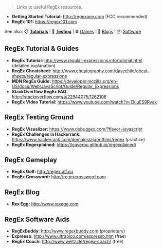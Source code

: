 > Links to useful RegEx resources. 

* **Getting Started Tutorial:** http://regexone.com (FCC recommended)
* **RegEx 101:** https://regex101.com

See also: :clipboard: [**Tutorials**](https://github.com/FreeCodeCamp/FreeCodeCamp/wiki/JS-Regex-Resources#regex-tutorial--guides) | :syringe: [**Testing**](https://github.com/FreeCodeCamp/FreeCodeCamp/wiki/JS-Regex-Resources#regex-testing-ground) | :soccer: [Games](https://github.com/FreeCodeCamp/FreeCodeCamp/wiki/JS-Regex-Resources#regex-gameplay) | :newspaper: [Blogs](https://github.com/FreeCodeCamp/FreeCodeCamp/wiki/JS-Regex-Resources#regex-blog) | :package: [Software](https://github.com/FreeCodeCamp/FreeCodeCamp/wiki/JS-Regex-Resources#regex-software-aids)

## RegEx Tutorial & Guides
* **RegEx Tutorial:** http://www.regular-expressions.info/tutorial.html (detailed explanation)
* **RegEx Cheatsheet:** http://www.cheatography.com/davechild/cheat-sheets/regular-expressions
* **MDN RegEx Guide:** https://developer.mozilla.org/en-US/docs/Web/JavaScript/Guide/Regular_Expressions
* **StackOverflow RegEx FAQ:** http://stackoverflow.com/a/22944075/1262108
* **RegEx Video Tutorial:** https://www.youtube.com/watch?v=EkluES9Rvak

## RegEx Testing Ground
* **RegEx Visualizer:** https://www.debuggex.com/?flavor=javascript
* **RegEx Challenges in Hackerrank:** https://www.hackerrank.com/domains/algorithms/regex (practice)
* **RegEx Regexplained:** https://leaverou.github.io/regexplained/

## RegEx Gameplay
* **RegEx Golf:** http://regex.alf.nu
* **RegEx Crossword:** http://regexcrossword.com

## RegEx Blog
* **Rex Egg:** http://www.rexegg.com

## RegEx Software Aids
* **RegExBuddy:** http://www.regexbuddy.com (proprietary)
* **Expresso:** http://www.ultrapico.com/expresso.htm (free)
* **RegEx Coach:** http://www.weitz.de/regex-coach/ (free)